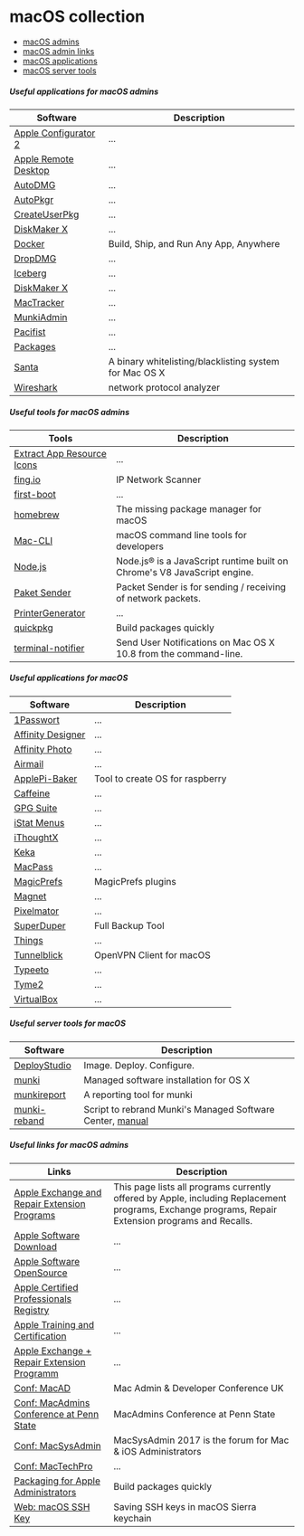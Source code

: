 # macOS collection

- [macOS admins](#useful-applications-for-macos-admins)
- [macOS admin links](#useful-links-for-macos-admins)
- [macOS applications](#useful-applications-for-macos)
- [macOS server tools](#useful-server-tools-for-macos)

##### Useful applications for macOS admins

| Software | Description |
| --- | --- |
| [Apple Configurator 2](https://itunes.apple.com/de/app/apple-configurator-2/id1037126344) | ... |
| [Apple Remote Desktop](https://itunes.apple.com/de/app/apple-remote-desktop/id409907375) | ... |
| [AutoDMG](https://github.com/MagerValp/AutoDMG/releases) | ... |
| [AutoPkgr](https://github.com/lindegroup/autopkgr/releases) | ... |
| [CreateUserPkg](http://magervalp.github.io/CreateUserPkg/) | ... |
| [DiskMaker X](http://diskmakerx.com) | ... |
| [Docker](https://www.docker.com) | Build, Ship, and Run Any App, Anywhere |
| [DropDMG](http://c-command.com/dropdmg/) | ... |
| [Iceberg](http://s.sudre.free.fr/Software/Iceberg.html) | ... |
| [DiskMaker X](http://diskmakerx.com) | ... |
| [MacTracker](http://mactracker.ca) | ... |
| [MunkiAdmin](https://github.com/hjuutilainen/munkiadmin/releases) | ... |
| [Pacifist](https://www.charlessoft.com) | ... |
| [Packages](http://packages.debian.org) | ... |
| [Santa](https://github.com/google/santa) | A binary whitelisting/blacklisting system for Mac OS X |
| [Wireshark](https://www.wireshark.org/download.html) | network protocol analyzer |

##### Useful tools for macOS admins

| Tools | Description |
| --- | --- |
| [Extract App Resource Icons](https://gist.github.com/benwaldie/5431981) | ... |
| [fing.io](https://www.fing.io/download-free-ip-scanner-for-desktop-linux-windows-and-osx/) | IP Network Scanner |
| [first-boot](https://github.com/grahamgilbert/first-boot-pkg) | ... |
| [homebrew](https://brew.sh) | The missing package manager for macOS  |
| [Mac-CLI](https://github.com/guarinogabriel/Mac-CLI) | macOS command line tools for developers |
| [Node.js](https://nodejs.org/en/) | Node.js® is a JavaScript runtime built on Chrome's V8 JavaScript engine. |
| [Paket Sender](https://packetsender.com) | Packet Sender is for sending / receiving of network packets. |
| [PrinterGenerator](https://github.com/nmcspadden/PrinterGenerator) | ... |
| [quickpkg](https://github.com/scriptingosx/quickpkg) | Build packages quickly |
| [terminal-notifier](https://github.com/julienXX/terminal-notifier) | Send User Notifications on Mac OS X 10.8 from the command-line. |


##### Useful applications for macOS 

| Software | Description |
| --- | --- |
| [1Passwort](https://itunes.apple.com/de/app/1password/id443987910) | ... |
| [Affinity Designer](https://itunes.apple.com/de/app/affinity-designer/id824171161) | ... |
| [Affinity Photo](https://itunes.apple.com/de/app/affinity-photo/id824183456) | ... |
| [Airmail](https://itunes.apple.com/de/app/airmail-3/id918858936) | ... |
| [ApplePi-Baker](https://www.tweaking4all.com/software/macosx-software/macosx-apple-pi-baker/) | Tool to create OS for raspberry |
| [Caffeine](http://lightheadsw.com/caffeine/) | ... |
| [GPG Suite](https://gpgtools.org) | ... |
| [iStat Menus](https://bjango.com/mac/istatmenus/) | ... |
| [iThoughtX](https://itunes.apple.com/de/app/ithoughtsx-mindmap/id720669838) | ... |
| [Keka](http://www.kekaosx.com/de/) | ... |
| [MacPass](http://mstarke.github.io/MacPass/) | ... |
| [MagicPrefs](http://magicprefs.com/plugins/) | MagicPrefs plugins |
| [Magnet](https://itunes.apple.com/de/app/magnet/id441258766) | ... |
| [Pixelmator](https://itunes.apple.com/de/app/pixelmator/id407963104?mt=12) | ... |
| [SuperDuper](https://www.mactechnews.de/news/article/SuperDuper-3-0-Backup-Tool-fit-fuer-High-Sierra-168289.html) | Full Backup Tool |
| [Things](https://itunes.apple.com/de/app/things/id407951449) | ... |
| [Tunnelblick](https://tunnelblick.net/index.html) | OpenVPN Client for macOS |
| [Typeeto](https://itunes.apple.com/de/app/typeeto-remote-bluetooth-tastatur/id970502923) | ... |
| [Tyme2](https://itunes.apple.com/de/app/tyme-2/id1063996724) | ... |
| [VirtualBox](https://www.virtualbox.org/wiki/Downloads) | ... |

##### Useful server tools for macOS

| Software | Description |
| --- | --- |
| [DeployStudio](http://www.deploystudio.com) | Image. Deploy. Configure. |
| [munki](https://github.com/munki/munki) | Managed software installation for OS X |
| [munkireport](https://github.com/munkireport/munkireport-php) | A reporting tool for munki |
| [munki-reband](https://github.com/ox-it/munki-rebrand)  | Script to rebrand Munki's Managed Software Center, [manual](http://macadamia.bochoven.net/munki/creating_a_custom_munki_installer/) |


##### Useful links for macOS admins

| Links | Description |
| --- | --- |
| [Apple Exchange and Repair Extension Programs](https://www.apple.com/support/exchange_repair/) | This page lists all programs currently offered by Apple, including Replacement programs, Exchange programs, Repair Extension programs and Recalls. |
| [Apple Software Download](https://support.apple.com/downloads/combo) | ... |
| [Apple Software OpenSource](https://opensource.apple.com) | ... |
| [Apple Certified Professionals Registry](https://i7lp.integral7.com/durango/do/pr/prSearch?ownername=apple) | ... |
| [Apple Training and Certification](http://training.apple.com/en/certification) | ... |
| [Apple Exchange + Repair Extension Programm](https://www.apple.com/support/exchange_repair/) | ... |
| [Conf: MacAD](http://www.macad.uk) | Mac Admin & Developer Conference UK |
| [Conf: MacAdmins Conference at Penn State](http://macadmins.psu.edu) | MacAdmins Conference at Penn State |
| [Conf: MacSysAdmin](http://www.macsysadmin.se/2017/) | MacSysAdmin 2017 is the forum for Mac & iOS Administrators |
| [Conf: MacTechPro](http://pro.mactech.com) | ... |
| [Packaging for Apple Administrators](https://itunes.apple.com/us/book/packaging-for-apple-administrators/id1173928620?mt=11&ign-mpt=uo%3D4) | Build packages quickly |
| [Web: macOS SSH Key](http://www.macadminmonthly.org) | Saving SSH keys in macOS Sierra keychain |
